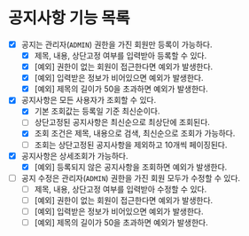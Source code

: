 # 공지사항 기능 목록

* [x] 공지는 관리자(`ADMIN`) 권한을 가진 회원만 등록이 가능하다.
  * [x] 제목, 내용, 상단고정 여부를 입력받아 등록할 수 있다.
  * [x] [예외] 권한이 없는 회원이 접근한다면 예외가 발생한다.
  * [x] [예외] 입력받은 정보가 비어있으면 예외가 발생한다.
  * [x] [예외] 제목의 길이가 50을 초과하면 예외가 발생한다.
* [x] 공지사항은 모든 사용자가 조회할 수 있다.
  * [x] 기본 조회값는 등록일 기준 최신순이다.
  * [ ] 상단고정된 공지사항은 최신순으로 최상단에 조회된다.
  * [x] 조회 조건은 제목, 내용으로 검색, 최신순으로 조회가 가능하다.
  * [ ] 조회는 상단고정된 공지사항을 제외하고 10개씩 페이징된다.
* [x] 공지사항은 상세조회가 가능하다.
  * [x] [예외] 등록되지 않은 공지사항을 조회하면 예외가 발생한다.
* [ ] 공지 수정은 관리자(`ADMIN`) 권한을 가진 회원 모두가 수정할 수 있다.
  * [ ] 제목, 내용, 상단고정 여부를 입력받아 수정할 수 있다.
  * [ ] [예외] 권한이 없는 회원이 접근한다면 예외가 발생한다.
  * [ ] [예외] 입력받은 정보가 비어있으면 예외가 발생한다.
  * [ ] [예외] 제목의 길이가 50을 초과하면 예외가 발생한다.